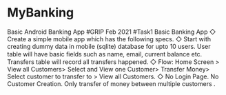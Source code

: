 # MyBanking
Basic Android Banking App
#GRIP Feb 2021 #Task1
Basic Banking App
◇ Create a simple mobile app which has the following specs. 
◇ Start with creating dummy data in mobile (sqlite) database for upto 10 users. User table will have basic ﬁelds such as name, email, current balance etc. Transfers table will record all transfers happened. 
◇ Flow: Home Screen > View all Customers> Select and View one Customer> Transfer Money> Select customer to transfer to > View all Customers. 
◇ No Login Page. No Customer Creation. Only transfer of money between multiple customers . 

